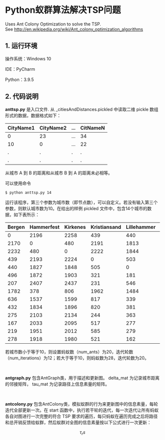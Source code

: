 # Python蚁群算法解决TSP问题

Uses Ant Colony Optimization to solve the TSP.  
See http://en.wikipedia.org/wiki/Ant_colony_optimization_algorithms 

## 1. 运行环境

操作系统：Windows 10

IDE：PyCharm

Python：3.9.5

## 2. 代码说明

**anttsp.py** 是入口文件.  从 _citiesAndDistances.pickled 中读取二维 pickle 数组形式的数据，数据格式如下：

| CityName1 | CityName2 | ... | CitNameN |
|-----------|-----------|-----|----------|
| 0         | 23        | ... | 34       |
| 10        | 0         | ... | 22       |
| .         | .         | .   | .        |
| .         | .         | .   | .        |

从城市 A 到 B 的距离和从城市 B 到 A 的距离未必相等。

可以使用命令
```
$ python anttsp.py 14
```
运行该程序，第三个参数为城市数（即节点数），可以自定义。若没有输入第三个参数，则默认城市数为10。在给出的样例 pickled 文件中，包含14个城市的数据，如下表所示：

| Bergen | Hammerfest | Kirkenes | Kristiansand | Lillehammer | Oslo | Stavanger | Tromsø | Trondheim | Ålesund | Vinje | Flåm | Sogndal | Vang |
|--------|------------|----------|--------------|-------------|------|-----------|--------|-----------|---------|-------|------|---------|------|
| 0      | 2196       | 2258     | 439          | 440         | 496  | 207       | 1808   | 662       | 432     | 274   | 167  | 219     | 278  |
| 2170   | 0          | 480      | 2191         | 1813        | 1870 | 2404      | 377    | 1537      | 1834    | 2100  | 2034 | 1951    | 1918 |
| 2232   | 480        | 0        | 2222         | 1844        | 1901 | 2435      | 806    | 1598      | 1895    | 2131  | 2095 | 2012    | 1980 |
| 439    | 2193       | 2224     | 0            | 503         | 321  | 231       | 1962   | 816       | 820     | 266   | 487  | 584     | 521  |
| 440    | 1827       | 1848     | 505          | 0           | 184  | 546       | 1484   | 338       | 381     | 363   | 277  | 279     | 162  |
| 496    | 1872       | 1903     | 321          | 181         | 0    | 535       | 1640   | 495       | 562     | 230   | 333  | 333     | 236  |
| 207    | 2407       | 2437     | 231          | 546         | 534  | 0         | 1975   | 830       | 638     | 250   | 343  | 395     | 454  |
| 1782   | 378        | 806      | 1962         | 1484        | 1641 | 1962      | 0      | 1148      | 1445    | 1820  | 1645 | 1562    | 1530 |
| 636    | 1537       | 1599     | 817          | 339         | 496  | 816       | 1148   | 0         | 300     | 674   | 500  | 417     | 384  |
| 432    | 1834       | 1896     | 820          | 381         | 563  | 638       | 1445   | 300       | 0       | 601   | 347  | 275     | 355  |
| 275    | 2103       | 2134     | 244          | 363         | 230  | 279       | 1821   | 675       | 601     | 0     | 275  | 327     | 348  |
| 167    | 2033       | 2095     | 517          | 277         | 333  | 348       | 1645   | 499       | 347     | 275   | 0    | 72      | 115  |
| 219    | 1951       | 2012     | 585          | 279         | 334  | 400       | 1562   | 417       | 275     | 327   | 72   | 0       | 117  |
| 278    | 1918       | 1980     | 521          | 162         | 237  | 459       | 1529   | 384       | 355     | 347   | 115  | 117     | 0    |

若城市数小于等于10，则设置蚂蚁数（num_ants）为20，迭代轮数（num_iterations）为12；若大于等于10，则蚂蚁数为28，迭代轮数为20。

&nbsp;

**antgraph.py** 包含AntGraph类，用于描述和更新图。 delta_mat 为记录城市距离的邻接矩阵， tau_mat 为记录路径上信息素量的矩阵。

&nbsp;

**antcolony.py** 包含AntColony类，模拟蚁群的行为来更新图中的信息素量，每轮迭代全部更新一次。在 start 函数中，执行若干轮的迭代，每一次迭代让所有蚂蚁各自对图进行一次完整的符合 TSP 要求的遍历，每只蚂蚁在遍历完成之后将路径和总开销反馈给蚁群，然后蚁群对全图的信息素量按以下公式进行一次更新：

$$
τ_rs
$$
